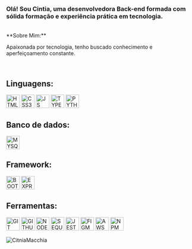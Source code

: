 <h3> Olá! Sou Cintia, uma desenvolvedora Back-end formada com sólida formação e experiência prática em tecnologia.</h3> <br/>
**Sobre Mim:**
<p>Apaixonada por tecnologia, tenho buscado conhecimento e aperfeiçoamento constante.</p>
<br/>
<h2>Linguagens:</h2>
<div>
 <img src="https://cdn.jsdelivr.net/gh/devicons/devicon/icons/html5/html5-original.svg" alt="HTML5" width="36" height="36" />
   <img src="https://cdn.jsdelivr.net/gh/devicons/devicon/icons/css3/css3-original.svg"  alt="CSS3" width="36" height="36"/>
   <img src="https://cdn.jsdelivr.net/gh/devicons/devicon/icons/javascript/javascript-original.svg" alt="JS" width="36" height="36" />
  <img src="https://cdn.jsdelivr.net/gh/devicons/devicon/icons/typescript/typescript-original.svg" alt="TYPESCRIPT" width="36" height="36"/>
    <img src="https://cdn.jsdelivr.net/gh/devicons/devicon@latest/icons/python/python-original.svg" alt="PYTHON" width="36" height="36"/>
       </div>
  <h2>Banco de dados:</h2>
   <img src="https://cdn.jsdelivr.net/gh/devicons/devicon/icons/mysql/mysql-original.svg" alt="MYSQL" width="36" height="36"/>
   <h2>Framework:</h2>
   <div>
<img src="https://cdn.jsdelivr.net/gh/devicons/devicon/icons/bootstrap/bootstrap-original.svg" alt="BOOTSTRAP" width="36" height="36"  />
<img src="https://cdn.jsdelivr.net/gh/devicons/devicon/icons/express/express-original.svg" alt="EXPRESSJS" width="36" height="36" />
  </div>
 <h2>Ferramentas:</h2>
 <div>
   <img src="https://cdn.jsdelivr.net/gh/devicons/devicon/icons/git/git-original.svg" alt="GIT" width="36" height="36" />
    <img src="https://cdn.jsdelivr.net/gh/devicons/devicon/icons/github/github-original.svg" alt="GITHUB" width="36" height="36" />
    <img src="https://cdn.jsdelivr.net/gh/devicons/devicon/icons/nodejs/nodejs-original.svg" alt="NODEJS" width="36" height="36"/>
     <img src="https://cdn.jsdelivr.net/gh/devicons/devicon/icons/sequelize/sequelize-original.svg" alt="SEQUELIZE" width="36" height="36"/>
     <img src="https://cdn.jsdelivr.net/gh/devicons/devicon/icons/jest/jest-plain.svg" alt="JEST" width="36" height="36"/>   
     <img src="https://cdn.jsdelivr.net/gh/devicons/devicon/icons/figma/figma-original.svg" alt="FIGMA" width="36" height="36"/>
     <img src="https://cdn.jsdelivr.net/gh/devicons/devicon@latest/icons/amazonwebservices/amazonwebservices-original-wordmark.svg" alt="AWS" width="36" height="36"/>
   <img src="https://cdn.jsdelivr.net/gh/devicons/devicon@latest/icons/npm/npm-original-wordmark.svg" alt="NPM" width="36" height="36" />       
        </div>         
         
<p><img align="left" style="display:block;" src="https://github-readme-stats.vercel.app/api/top-langs?username=CintiaMacchia&show_icons=true&locale=en&layout=compact" alt="CitniaMacchia" /></p>

